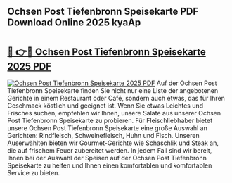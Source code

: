 ## Ochsen Post Tiefenbronn Speisekarte PDF Download Online 2025 kyaAp

# <h2><a href="http://gccevo.nevu.top/?p=Ochsen+Post+Tiefenbronn+Speisekarte">🔗 👉🔴 Ochsen Post Tiefenbronn Speisekarte 2025 PDF</a></h2>

[![Ochsen Post Tiefenbronn Speisekarte 2025 PDF](https://i.imgur.com/dBaPXMq.png)](http://gccevo.nevu.top/?p=Ochsen+Post+Tiefenbronn+Speisekarte)
Auf der Ochsen Post Tiefenbronn Speisekarte finden Sie nicht nur eine Liste der angebotenen Gerichte in einem Restaurant oder Café, sondern auch etwas, das für Ihren Geschmack köstlich und geeignet ist. Wenn Sie etwas Leichtes und Frisches suchen, empfehlen wir Ihnen, unsere Salate aus unserer Ochsen Post Tiefenbronn Speisekarte zu probieren. Für Fleischliebhaber bietet unsere Ochsen Post Tiefenbronn Speisekarte eine große Auswahl an Gerichten: Rindfleisch, Schweinefleisch, Huhn und Fisch. Unseren Auserwählten bieten wir Gourmet-Gerichte wie Schaschlik und Steak an, die auf frischem Feuer zubereitet werden. In jedem Fall sind wir bereit, Ihnen bei der Auswahl der Speisen auf der Ochsen Post Tiefenbronn Speisekarte zu helfen und Ihnen einen komfortablen und komfortablen Service zu bieten.
